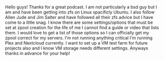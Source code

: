 Hello guys! Thanks for a great podcast. I am not particularly a bsd guy but I am and have been getting into zfs on Linux spacificly Ubuntu. I also follow Allen Jude and Jim Salter and have followed all their zfs advice but I have come to a little snag. I know there are some settings/options that must be set at zpool creation for the life of me I cannot find a guide or video that lists them. I would love to get a list of those options so I can officially get my zpool correct for my servers. I'm not running anything critical I'm running Plex and Nextcloud currently. I want to set up a VM test farm for future projects also and I know VM storage needs different settings. Anyways thanks in advance for your help!
